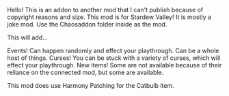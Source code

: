 Hello! This is an addon to another mod that I can't publish because of copyright reasons and size. 
This mod is for Stardew Valley! It is mostly a joke mod. Use the Chaosaddon folder inside as the mod.

This will add...

Events! Can happen randomly and effect your playthrough. Can be a whole host of things.
Curses! You can be stuck with a variety of curses, which will effect your playthrough.
New items! Some are not available because of their reliance on the connected mod, but some are available.

This mod does use Harmony Patching for the Catbulb item.

